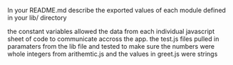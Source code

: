In your README.md describe the exported values of each module defined in your lib/ directory

the constant variables allowed the data from each individual javascript sheet of code to communicate accross the app. the test.js files pulled in paramaters from the lib file and tested to make sure the numbers were whole integers from arithemtic.js and the values in greet.js were strings